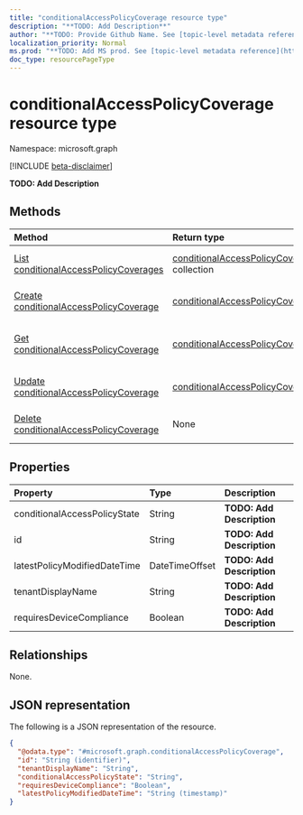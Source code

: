 ```yaml
---
title: "conditionalAccessPolicyCoverage resource type"
description: "**TODO: Add Description**"
author: "**TODO: Provide Github Name. See [topic-level metadata reference](https://msgo.azurewebsites.net/add/document/guidelines/metadata.html#topic-level-metadata)**"
localization_priority: Normal
ms.prod: "**TODO: Add MS prod. See [topic-level metadata reference](https://msgo.azurewebsites.net/add/document/guidelines/metadata.html#topic-level-metadata)**"
doc_type: resourcePageType
---
```


# conditionalAccessPolicyCoverage resource type

Namespace: microsoft.graph

[!INCLUDE [beta-disclaimer](../../includes/beta-disclaimer.md)]

**TODO: Add Description**

## Methods
|Method|Return type|Description|
|:---|:---|:---|
|[List conditionalAccessPolicyCoverages](../api/conditionalaccesspolicycoverage-list.md)|[conditionalAccessPolicyCoverage](../resources/conditionalaccesspolicycoverage.md) collection|Get a list of the [conditionalAccessPolicyCoverage](../resources/conditionalaccesspolicycoverage.md) objects and their properties.|
|[Create conditionalAccessPolicyCoverage](../api/conditionalaccesspolicycoverage-post-conditionalaccesspolicycoverages.md)|[conditionalAccessPolicyCoverage](../resources/conditionalaccesspolicycoverage.md)|Create a new [conditionalAccessPolicyCoverage](../resources/conditionalaccesspolicycoverage.md) object.|
|[Get conditionalAccessPolicyCoverage](../api/conditionalaccesspolicycoverage-get.md)|[conditionalAccessPolicyCoverage](../resources/conditionalaccesspolicycoverage.md)|Read the properties and relationships of a [conditionalAccessPolicyCoverage](../resources/conditionalaccesspolicycoverage.md) object.|
|[Update conditionalAccessPolicyCoverage](../api/conditionalaccesspolicycoverage-update.md)|[conditionalAccessPolicyCoverage](../resources/conditionalaccesspolicycoverage.md)|Update the properties of a [conditionalAccessPolicyCoverage](../resources/conditionalaccesspolicycoverage.md) object.|
|[Delete conditionalAccessPolicyCoverage](../api/conditionalaccesspolicycoverage-delete.md)|None|Deletes a [conditionalAccessPolicyCoverage](../resources/conditionalaccesspolicycoverage.md) object.|

## Properties
|Property|Type|Description|
|:---|:---|:---|
|conditionalAccessPolicyState|String|**TODO: Add Description**|
|id|String|**TODO: Add Description**|
|latestPolicyModifiedDateTime|DateTimeOffset|**TODO: Add Description**|
|tenantDisplayName|String|**TODO: Add Description**|
|requiresDeviceCompliance|Boolean|**TODO: Add Description**|

## Relationships
None.

## JSON representation
The following is a JSON representation of the resource.
<!-- {
  "blockType": "resource",
  "keyProperty": "id",
  "@odata.type": "microsoft.graph.conditionalAccessPolicyCoverage",
  "openType": true
}
-->
``` json
{
  "@odata.type": "#microsoft.graph.conditionalAccessPolicyCoverage",
  "id": "String (identifier)",
  "tenantDisplayName": "String",
  "conditionalAccessPolicyState": "String",
  "requiresDeviceCompliance": "Boolean",
  "latestPolicyModifiedDateTime": "String (timestamp)"
}
```

